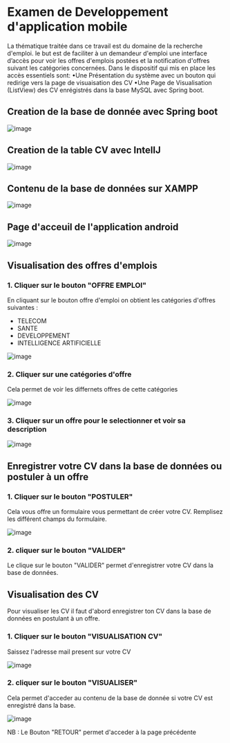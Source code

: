 # Examen de Developpement d'application mobile

La thématique  traitée dans ce travail est du domaine de la 
recherche d'emploi. le but est de faciliter à un demandeur 
d'emploi une interface d’accès pour voir les offres d'emplois 
postées et la notification d'offres suivant les catégories concernées. 
Dans le dispositif qui mis en place les accès essentiels sont: 
•Une Présentation du système avec un bouton qui redirige vers la 
page de visuaisation des CV 
•Une Page de Visualisation (ListView) des CV enrégistrés dans la 
base MySQL avec Spring boot.

## Creation de la base de donnée avec Spring boot

![image](https://user-images.githubusercontent.com/124637366/234699972-e1ec6b53-ca09-43cf-9100-da8e0badae73.png)

## Creation de la table CV avec IntellJ
![image](https://user-images.githubusercontent.com/124637366/234701609-36440289-9c0d-4756-8b52-69cda8fb629b.png)

## Contenu de la base de données sur XAMPP

![image](https://user-images.githubusercontent.com/124637366/234702546-82845686-f32c-4507-af39-0d995c6873fb.png)

## Page d'acceuil de l'application android

![image](https://user-images.githubusercontent.com/124637366/234712512-37ae41c2-f0b0-406a-80cd-f27ac73f5aef.png)

## Visualisation des offres d'emplois
 ### 1. Cliquer sur le bouton "OFFRE EMPLOI"
En cliquant sur le bouton offre d'emploi on obtient les catégories d'offres suivantes :
- TELECOM
- SANTE
- DEVELOPPEMENT
- INTELLIGENCE ARTIFICIELLE

![image](https://user-images.githubusercontent.com/124637366/234712888-8acb53be-3b38-4599-89ff-fc4993289fea.png)

 ### 2. Cliquer sur une catégories d'offre
 Cela permet de voir les differnets offres de cette catégories

![image](https://user-images.githubusercontent.com/124637366/234713161-556c12a5-2cb5-40e9-aab0-0078e34ee7a8.png)

 ### 3. Cliquer sur un offre pour le selectionner et voir sa description
 
 ![image](https://user-images.githubusercontent.com/124637366/234715382-107e9995-fe3d-4a59-b53a-0b52dcd2b613.png)
 
 ## Enregistrer votre CV dans la base de données ou postuler à un offre
 ### 1. Cliquer sur le bouton "POSTULER"
 Cela vous offre un formulaire vous permettant de créer votre CV. Remplisez les différent champs du formulaire.
 
 ![image](https://user-images.githubusercontent.com/124637366/234716866-f64b49a6-6474-42a1-98e3-0ddf6292f084.png)
 
 ### 2. cliquer sur le bouton "VALIDER" 
 Le clique sur le bouton "VALIDER" permet d'enregistrer votre CV dans la base de données.
 
 ## Visualisation des CV
 Pour visualiser les CV il faut d'abord enregistrer ton CV dans la base de données en postulant à un offre.
 ### 1. Cliquer sur le bouton "VISUALISATION CV"
 Saissez l'adresse mail present sur votre CV
 
 ![image](https://user-images.githubusercontent.com/124637366/234718424-076f23c4-9d77-45fa-a9fc-60dcd97e051a.png)

  ### 2. cliquer sur le bouton "VISUALISER"
  Cela permet d'acceder au contenu de la base de donnée si votre CV est enregistré dans la base.
  
 ![image](https://user-images.githubusercontent.com/124637366/234717583-65bdf7e3-bd84-4c34-ad2f-71bd779e2717.png)


 NB : Le Bouton "RETOUR" permet d'acceder à la page précédente




